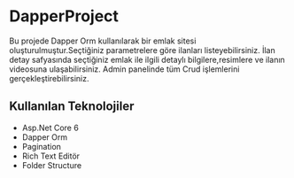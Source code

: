 # DapperProject
Bu projede Dapper Orm kullanılarak bir emlak sitesi oluşturulmuştur.Seçtiğiniz parametrelere göre ilanları listeyebilirsiniz.
İlan detay safyasında seçtiğiniz emlak ile ilgili detaylı bilgilere,resimlere ve ilanın videosuna ulaşabilirsiniz.
Admin panelinde tüm Crud işlemlerini gerçekleştirebilirsiniz.

## Kullanılan Teknolojiler
<ul>
 <li> Asp.Net Core 6 </li>
 <li> Dapper Orm </li>
 <li> Pagination </li>
 <li> Rich Text Editör </li>
 <li> Folder Structure </li>
